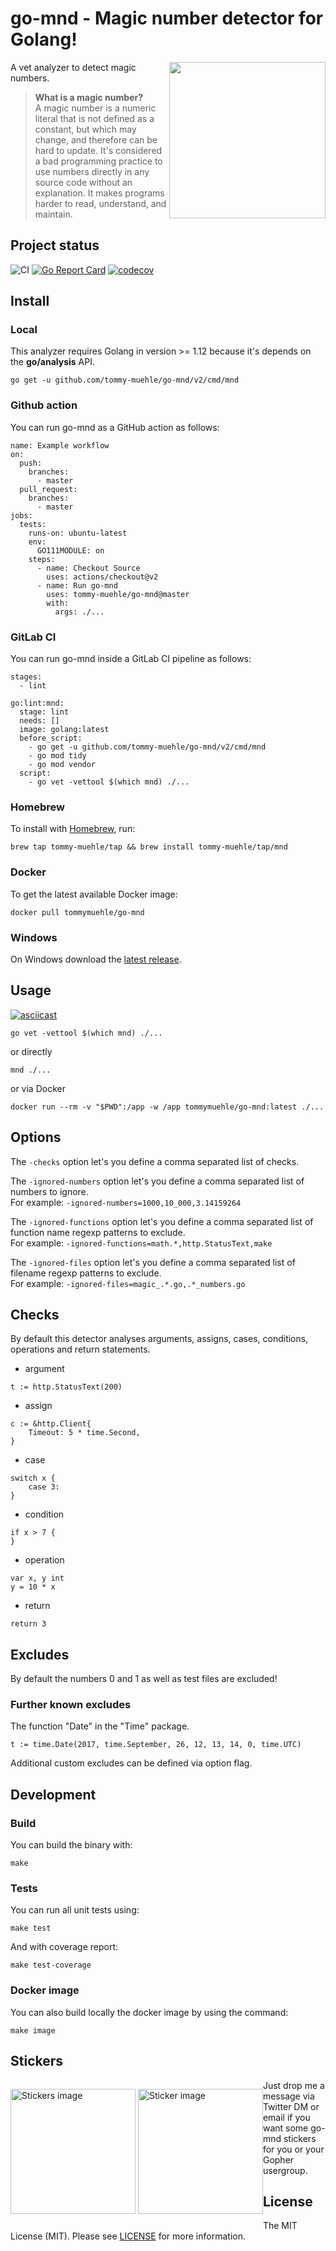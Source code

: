 # go-mnd - Magic number detector for Golang!

<img align="right" width="250px" src="https://github.com/tommy-muehle/go-mnd/blob/master/images/logo.png">

A vet analyzer to detect magic numbers.

> **What is a magic number?**  
> A magic number is a numeric literal that is not defined as a constant, but which may change, and therefore can be hard to update. It's considered a bad programming practice to use numbers directly in any source code without an explanation. It makes programs harder to read, understand, and maintain.

## Project status

![CI](https://github.com/tommy-muehle/go-mnd/workflows/CI/badge.svg)
[![Go Report Card](https://goreportcard.com/badge/github.com/tommy-muehle/go-mnd)](https://goreportcard.com/report/github.com/tommy-muehle/go-mnd)
[![codecov](https://codecov.io/gh/tommy-muehle/go-mnd/branch/master/graph/badge.svg)](https://codecov.io/gh/tommy-muehle/go-mnd)

## Install

### Local

This analyzer requires Golang in version >= 1.12 because it's depends on the **go/analysis** API.

```
go get -u github.com/tommy-muehle/go-mnd/v2/cmd/mnd
```

### Github action

You can run go-mnd as a GitHub action as follows:

```
name: Example workflow
on:
  push:
    branches:
      - master
  pull_request:
    branches:
      - master
jobs:
  tests:
    runs-on: ubuntu-latest
    env:
      GO111MODULE: on
    steps:
      - name: Checkout Source
        uses: actions/checkout@v2
      - name: Run go-mnd
        uses: tommy-muehle/go-mnd@master
        with:
          args: ./...
```

### GitLab CI

You can run go-mnd inside a GitLab CI pipeline as follows:

```
stages:
  - lint

go:lint:mnd:
  stage: lint
  needs: []
  image: golang:latest
  before_script:
    - go get -u github.com/tommy-muehle/go-mnd/v2/cmd/mnd
    - go mod tidy
    - go mod vendor
  script:
    - go vet -vettool $(which mnd) ./...
```

### Homebrew

To install with [Homebrew](https://brew.sh/), run:

```
brew tap tommy-muehle/tap && brew install tommy-muehle/tap/mnd
```

### Docker

To get the latest available Docker image:

```
docker pull tommymuehle/go-mnd
```

### Windows

On Windows download the [latest release](https://github.com/tommy-muehle/go-mnd/releases).

## Usage

[![asciicast](https://asciinema.org/a/231021.svg)](https://asciinema.org/a/231021)

```
go vet -vettool $(which mnd) ./...
```

or directly

```
mnd ./...
```

or via Docker

```
docker run --rm -v "$PWD":/app -w /app tommymuehle/go-mnd:latest ./...
```

## Options

The ```-checks``` option let's you define a comma separated list of checks.

The ```-ignored-numbers``` option let's you define a comma separated list of numbers to ignore.  
For example: `-ignored-numbers=1000,10_000,3.14159264`

The ```-ignored-functions``` option let's you define a comma separated list of function name regexp patterns to exclude.  
For example: `-ignored-functions=math.*,http.StatusText,make`

The ```-ignored-files``` option let's you define a comma separated list of filename regexp patterns to exclude.  
For example: `-ignored-files=magic_.*.go,.*_numbers.go`

## Checks

By default this detector analyses arguments, assigns, cases, conditions, operations and return statements.

* argument

```
t := http.StatusText(200)
```

* assign

```
c := &http.Client{
    Timeout: 5 * time.Second,
}
```

* case

```
switch x {
    case 3:
}
```

* condition

```
if x > 7 {
}
```

* operation

```
var x, y int
y = 10 * x
```

* return

```
return 3
```

## Excludes

By default the numbers 0 and 1 as well as test files are excluded! 

### Further known excludes

The function "Date" in the "Time" package.

```
t := time.Date(2017, time.September, 26, 12, 13, 14, 0, time.UTC)
```

Additional custom excludes can be defined via option flag.

## Development

### Build

You can build the binary with:

```
make
```

### Tests

You can run all unit tests using:

```
make test
```

And with coverage report:

```
make test-coverage
```

### Docker image

You can also build locally the docker image by using the command:

```
make image
```

## Stickers

<p style="float: left;">
    <img alt="Stickers image" width="200px" src="https://github.com/tommy-muehle/go-mnd/blob/master/images/stickers.jpg" />
    <img alt="Sticker image" width="200px" src="https://github.com/tommy-muehle/go-mnd/blob/master/images/sticker.jpg" />
</p>

Just drop me a message via Twitter DM or email if you want some go-mnd stickers
for you or your Gopher usergroup.

## License

The MIT License (MIT). Please see [LICENSE](LICENSE) for more information.
